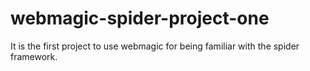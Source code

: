 # webmagic-spider-project-one
It is the first project to use webmagic for being familiar with the spider framework.
